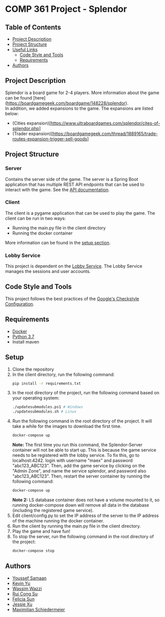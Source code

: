 # COMP 361 Project - Splendor

## Table of Contents

 * [Project Description](#project-description)
 * [Project Structure](#project-structure)
 * [Useful Links](#useful-links)
    * [Code Style and Tools](#code-style-and-tools)
    * [Requirements](#requirements)
 * [Authors](#authors)

## Project Description
Splendor is a board game for 2-4 players. More information about the game can be found [here]
(https://boardgamegeek.com/boardgame/148228/splendor). <br>
In addition, we added expansions to the game. The expansions are listed below:
* (Cities expansion)[https://www.ultraboardgames.com/splendor/cites-of-splendor.php]
* (Trader expansion)[https://boardgamegeek.com/thread/1889165/trade-routes-expansion-trigger-sell-goods]

## Project Structure

### Server

Contains the server side of the game. The server is a Spring Boot application that has multiple 
REST API endpoints that can be used to interact with the game.
See the [API documentation](docs/rest_interface_description.pdf).

### Client
The client is a pygame application that can be used to play the game. The client can be run in 
two ways:
* Running the main.py file in the client directory
* Running the docker container

More information can be found in the [setup section](##Setup).

### Lobby Service
This project is dependent on the [Lobby Service](https://github.com/m5c/BoardGamePlatform).
The Lobby Service manages the sessions and user accounts.


## Code Style and Tools

This project follows the best practices of the [Google's Checkstyle Configuration](https://raw.githubusercontent.com/checkstyle/checkstyle/master/src/main/resources/google_checks.xml).


## Requirements

* [Docker](https://docs.docker.com/install/)
* [Python 3.7](https://www.python.org/downloads/release/python-370/)
* Install maven


## Setup

1. Clone the repository
2. In the client directory, run the following command:
    ```bash
    pip install -r requirements.txt
    ```
3. In the root directory of the project, run the following command based on your operating system:
    ```bash
    ./updatesubmodules.ps1 # Windows
    ./updatesubmodules.sh # Linux
    ```
4. Run the following command in the root directory of the project.
   It will take a while for the images to download the first time.
    ```bash
    docker-compose up
    ```
   **Note:**
    The first time you run this command, the Splendor-Server container will not be able to start 
   up. This is because the game service needs to be registered with the lobby service. To fix 
   this, go to localhost:4242. login with username "maex" and password "abc123_ABC123". Then, 
   add the game service by clicking on the "Admin Zone", and name the service splendor, and 
   password also "abc123_ABC123". Then, restart the server container by running the following
    command:
     ```bash
     docker-compose up
     ```
   **Note 2:**
   LS database container does not have a volume mounted to it, so running docker-compose down 
   will remove all data in the database (including the registered game service).
5. Edit client/config.py to set the IP address of the server to the IP address of the machine
   running the docker container.
6. Run the client by running the main.py file in the client directory.
7. Play the game and have fun!
8. To stop the server, run the following command in the root directory of the project:
    ```bash
    docker-compose stop
    ```

## Authors

 * [Youssef Samaan](https://github.com/YoussefSamaan)
 * [Kevin Yu](https://github.com/iveykun)
 * [Wassim Wazzi](https://github.com/wassimwazzi)
 * [Rui Cong Su](https://github.com/a-lil-birb)
 * [Felicia Sun](https://github.com/Felicia-Sun)
 * [Jessie Xu](https://github.com/XiaoyuJessieXu1)
 * [Maximilian Schiedermeier](https://github.com/m5c)
 


